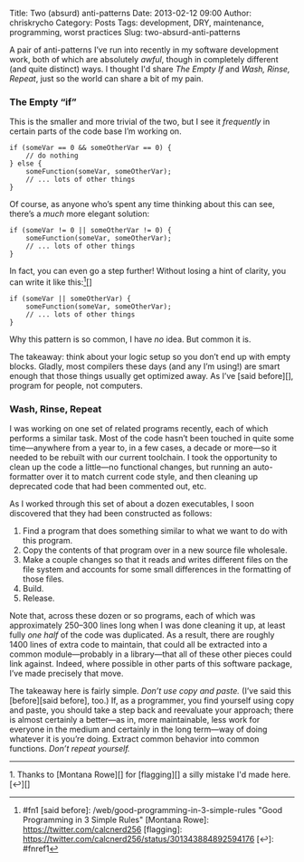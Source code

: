 Title: Two (absurd) anti-patterns
Date: 2013-02-12 09:00
Author: chriskrycho
Category: Posts
Tags: development, DRY, maintenance, programming, worst practices
Slug: two-absurd-anti-patterns

A pair of anti-patterns I’ve run into recently in my software
development work, both of which are absolutely *awful*, though in
completely different (and quite distinct) ways. I thought I'd share *The
Empty If* and *Wash, Rinse, Repeat*, just so the world can share a bit
of my pain. <!--more-->

### The Empty “if”

This is the smaller and more trivial of the two, but I see it
*frequently* in certain parts of the code base I’m working on.

~~~~ {lang="c"}
if (someVar == 0 && someOtherVar == 0) {
    // do nothing
} else {
    someFunction(someVar, someOtherVar);
    // ... lots of other things
}
~~~~

Of course, as anyone who’s spent any time thinking about this can see,
there’s a *much* more elegant solution:

~~~~ {lang="c"}
if (someVar != 0 || someOtherVar != 0) {
    someFunction(someVar, someOtherVar);
    // ... lots of other things
}
~~~~

In fact, you can even go a step further! Without losing a hint of
clarity, you can write it like this:[^1^][]

~~~~ {lang="c"}
if (someVar || someOtherVar) {
    someFunction(someVar, someOtherVar);
    // ... lots of other things
}
~~~~

Why this pattern is so common, I have *no* idea. But common it is.

The takeaway: think about your logic setup so you don’t end up with
empty blocks. Gladly, most compilers these days (and any I’m using!) are
smart enough that those things usually get optimized away. As I’ve [said
before][], program for people, not computers.

### Wash, Rinse, Repeat

I was working on one set of related programs recently, each of which
performs a similar task. Most of the code hasn’t been touched in quite
some time—anywhere from a year to, in a few cases, a decade or more—so
it needed to be rebuilt with our current toolchain. I took the
opportunity to clean up the code a little—no functional changes, but
running an auto-formatter over it to match current code style, and then
cleaning up deprecated code that had been commented out, etc.

As I worked through this set of about a dozen executables, I soon
discovered that they had been constructed as follows:

1.  Find a program that does something similar to what we want to do
    with this program.
2.  Copy the contents of that program over in a new source file
    wholesale.
3.  Make a couple changes so that it reads and writes different files on
    the file system and accounts for some small differences in the
    formatting of those files.
4.  Build.
5.  Release.

Note that, across these dozen or so programs, each of which was
approximately 250–300 lines long when I was done cleaning it up, at
least fully *one half* of the code was duplicated. As a result, there
are roughly 1400 lines of extra code to maintain, that could all be
extracted into a common module—probably in a library—that all of these
other pieces could link against. Indeed, where possible in other parts
of this software package, I’ve made precisely that move.

The takeaway here is fairly simple. *Don’t use copy and paste.* (I’ve
said this [before][said before], too.) If, as a programmer, you find
yourself using copy and paste, you should take a step back and
reevaluate your approach; there is almost certainly a better—as in, more
maintainable, less work for everyone in the medium and certainly in the
long term—way of doing whatever it is you’re doing. Extract common
behavior into common functions. *Don’t repeat yourself.*

* * * * *

<section class="footnotes">
1.  Thanks to [Montana Rowe][] for [flagging][] a silly mistake I'd made
    here. [↩][]

</section>

  [^1^]: #fn1
  [said before]: /web/good-programming-in-3-simple-rules
    "Good Programming in 3 Simple Rules"
  [Montana Rowe]: https://twitter.com/calcnerd256
  [flagging]: https://twitter.com/calcnerd256/status/301343884892594176
  [↩]: #fnref1

